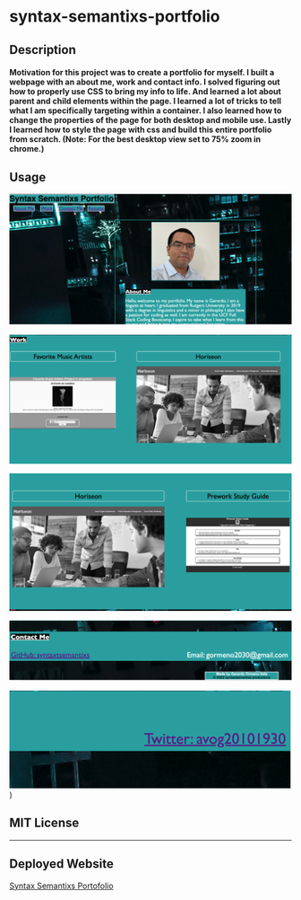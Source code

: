 # syntax-semantixs-portfolio

## Description

#### Motivation for this project was to create a portfolio for myself. I built a webpage with an about me, work and contact info. I solved figuring out how to properly use CSS to bring my info to life. And learned a lot about parent and child elements within the page. I learned a lot of tricks to tell what I am specifically targeting within a container. I also learned how to change the properties of the page for both desktop and mobile use. Lastly I learned how to style the page with css and build this entire portfolio from scratch. (Note: For the best desktop view set to 75% zoom in chrome.)

## Usage


![alt text](assets/images/portfolio1.png)

![alt text](assets/images/Portfolio2.png)

![alt text](/assets/images/Portfolio3.png)

![alt text](/assets/images/Portfolio4.png)

![alt text](/assets/images/Portfolio5.png))

## MIT License

---

## Deployed Website

[Syntax Semantixs Portofolio]()
